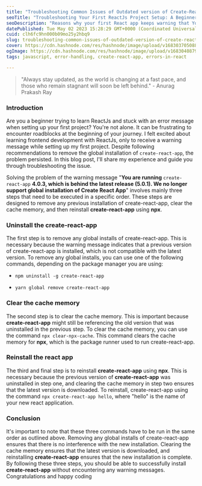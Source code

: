 ```yaml
---
title: "Troubleshooting Common Issues of Outdated version of Create-React-App"
seoTitle: "Troubleshooting Your First ReactJs Project Setup: A Beginner's Guide"
seoDescription: "Reasons why your first React app keeps warning that You are running create-react-app 4.0.3, which is behind the latest release (5.0.1). and how to fix it."
datePublished: Tue May 02 2023 15:28:29 GMT+0000 (Coordinated Universal Time)
cuid: clh6fc9hn000b09mo25y2hbq9
slug: troubleshooting-common-issues-of-outdated-version-of-create-react-app
cover: https://cdn.hashnode.com/res/hashnode/image/upload/v1683037050887/138b8a30-e695-4522-bac1-ed3386bb17ca.png
ogImage: https://cdn.hashnode.com/res/hashnode/image/upload/v1683040879463/e897577c-1498-4bc3-905e-5587dac62f38.png
tags: javascript, error-handling, create-react-app, errors-in-react

---
```


> "Always stay updated, as the world is changing at a fast pace, and those who remain stagnant will soon be left behind." - Anurag Prakash Ray

### Introduction

Are you a beginner trying to learn ReactJs and stuck with an error message when setting up your first project? You're not alone. It can be frustrating to encounter roadblocks at the beginning of your journey. I felt excited about learning frontend development with ReactJs, only to receive a warning message while setting up my first project. Despite following recommendations to remove the global installation of `create-react-app`, the problem persisted. In this blog post, I'll share my experience and guide you through troubleshooting the issue.

Solving the problem of the warning message "**You are running** `create-react-app` **4.0.3, which is behind the latest release (5.0.1). We no longer support global installation of Create React App**" involves mainly three steps that need to be executed in a specific order. These steps are designed to remove any previous installation of create-react-app, clear the cache memory, and then reinstall **create-react-app** using **npx**.

### Uninstall the create-react-app

The first step is to remove any global installs of create-react-app. This is necessary because the warning message indicates that a previous version of create-react-app is installed, which is not compatible with the latest version. To remove any global installs, you can use one of the following commands, depending on the package manager you are using:

* `npm uninstall -g create-react-app`
    
* `yarn global remove create-react-app`
    

### Clear the cache memory

The second step is to clear the cache memory. This is important because **create-react-app** might still be referencing the old version that was uninstalled in the previous step. To clear the cache memory, you can use the command `npx clear-npx-cache`. This command clears the cache memory for **npx**, which is the package runner used to run create-react-app.

### Reinstall the react app

The third and final step is to reinstall **create-react-app** using **npx**. This is necessary because the previous version of **create-react-app** was uninstalled in step one, and clearing the cache memory in step two ensures that the latest version is downloaded. To reinstall, create-react-app using the command `npx create-react-app hello`, where "hello" is the name of your new react application.

### Conclusion

It's important to note that these three commands have to be run in the same order as outlined above. Removing any global installs of create-react-app ensures that there is no interference with the new installation. Clearing the cache memory ensures that the latest version is downloaded, and reinstalling **create-react-app** ensures that the new installation is complete. By following these three steps, you should be able to successfully install **create-react-app** without encountering any warning messages. Congratulations and happy coding